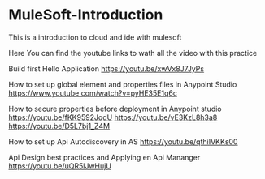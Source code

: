# MuleSoft-Introduction
This is a introduction to cloud and ide with mulesoft

Here You can find the youtube links to wath all the video with this practice


Build first Hello Application
https://youtu.be/xwVx8J7JyPs

How to set up global element and properties files in Anypoint Studio
https://www.youtube.com/watch?v=pyHE35E1q6c

How to secure properties before deployment in Anypoint studio
https://youtu.be/fKK9592JqdU
https://youtu.be/vE3KzL8h3a8
https://youtu.be/D5L7bj1_Z4M

How to set up Api Autodiscovery in AS
https://youtu.be/qthiIVKKs00

Api Design best practices and Applying en Api Mananger
https://youtu.be/uQR5lJwHujU



